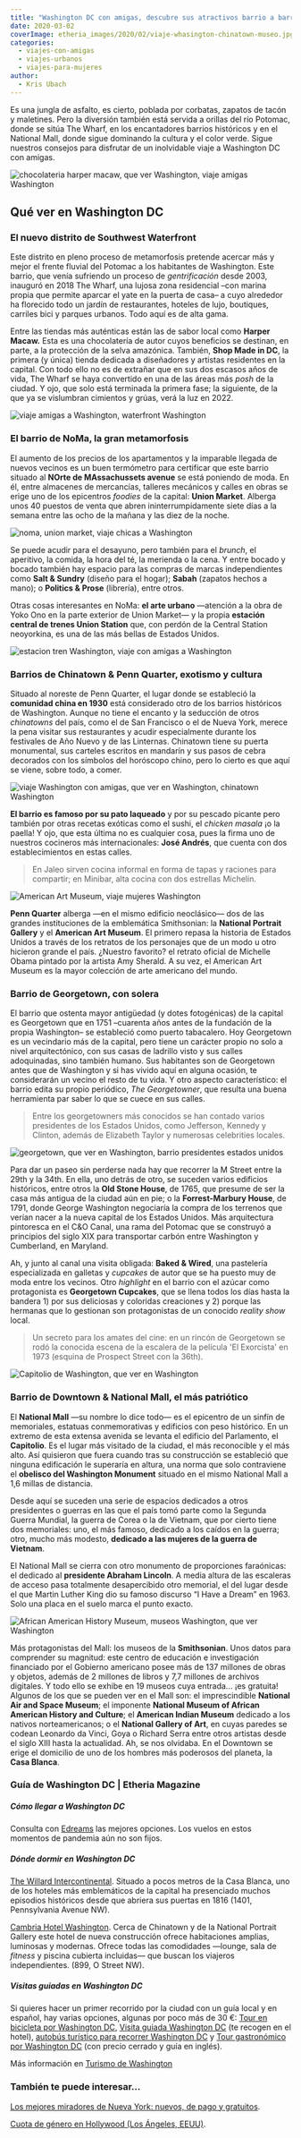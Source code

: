 ```yaml
---
title: "Washington DC con amigas, descubre sus atractivos barrio a barrio"
date: 2020-03-02
coverImage: etheria_images/2020/02/viaje-whasington-chinatown-museo.jpg
categories: 
  - viajes-con-amigas
  - viajes-urbanos
  - viajes-para-mujeres
author: 
  - Kris Ubach
---
```


Es una jungla de asfalto, es cierto, poblada por corbatas, zapatos de tacón y maletines. Pero la diversión también está servida a orillas del río Potomac, donde se sitúa The Wharf, en los encantadores barrios históricos y en el National Mall, donde sigue dominando la cultura y el color verde. Sigue nuestros consejos para disfrutar de un inolvidable viaje a Washington DC con amigas.

![chocolateria harper macaw, que ver Washington, viaje amigas Washington](etheria_images/2020/02/viaje-whasington-waterfront-chocolateria-Harper-Macaw-900x600.jpg "Chocolatería Harper Macaw, en el Waterfront de Washington. © Kris Ubach")

## Qué ver en Washington DC

### El nuevo distrito de Southwest Waterfront

Este distrito en pleno proceso de metamorfosis pretende acercar más y mejor el frente 
fluvial del Potomac a los habitantes de Washington. Este barrio, que venía sufriendo un 
proceso de _gentrificación_ desde 2003, inauguró en 2018 The Wharf, una lujosa zona 
residencial –con marina propia que permite aparcar el yate en la puerta de casa– a cuyo 
alrededor ha florecido todo un jardín de restaurantes, hoteles de lujo, boutiques, 
carriles bici y parques urbanos. Todo aquí es de alta gama. 

Entre las tiendas más auténticas están las de sabor local como **Harper Macaw.** Esta es 
una chocolatería de autor cuyos beneficios se destinan, en parte, a la protección de la 
selva amazónica. También, **Shop Made in DC**, la primera (y única) tienda dedicada a 
diseñadores y artistas residentes en la capital. Con todo ello no es de extrañar que en 
sus dos escasos años de vida, The Wharf se haya convertido en una de las áreas más 
_posh_ de la ciudad. Y ojo, que solo está terminada la primera fase; la siguiente, de la 
que ya se vislumbran cimientos y grúas, verá la luz en 2022. 

![viaje amigas a Washington, waterfront Washington](etheria_images/2020/02/viaje-whasington-waterfront-warf.jpg "Así es el animado Waterfront de Washington. © Kris Ubach")

### El barrio de NoMa, la gran metamorfosis

El aumento de los precios de los apartamentos y la imparable llegada de nuevos vecinos 
es un buen termómetro para certificar que este barrio situado al **NOrte de 
MAssachussets avenue** se está poniendo de moda. En él, entre almacenes de mercancías, 
talleres mecánicos y calles en obras se erige uno de los epicentros _foodies_ de la 
capital: **Union Market**. Alberga unos 40 puestos de venta que abren 
ininterrumpidamente siete días a la semana entre las ocho de la mañana y las diez de la 
noche. 

![noma, union market, viaje chicas a Washington](etheria_images/2020/02/viaje-whasington-noma-union-market.jpg "En el barrio de NoMa, no te pierdas las tiendas de Union Market. © Kris Ubach")

Se puede acudir para el desayuno, pero también para el _brunch_, el aperitivo, la 
comida, la hora del té, la merienda o la cena. Y entre bocado y bocado también hay 
espacio para las compras de marcas independientes como **Salt & Sundry** (diseño para el 
hogar); **Sabah** (zapatos hechos a mano); o **Politics & Prose** (librería), entre 
otros. 

Otras cosas interesantes en NoMa: **el arte urbano** —atención a la obra de Yoko Ono en 
la parte exterior de Union Market— y la propia **estación central de trenes Union 
Station** que, con perdón de la Central Station neoyorkina, es una de las más bellas de 
Estados Unidos. 

![estacion tren Washington, viaje con amigas a Washington](etheria_images/2020/02/viaje-whasington-noma-union-station.jpg "Estación de tren Union Station de Washington.  © Kris Ubach")

### Barrios de Chinatown & Penn Quarter, exotismo y cultura

Situado al noreste de Penn Quarter, el lugar donde se estableció la **comunidad china en 
1930** está considerado otro de los barrios históricos de Washington. Aunque no tiene el 
encanto y la seducción de otros _chinatowns_ del país, como el de San Francisco o el de 
Nueva York, merece la pena visitar sus restaurantes y acudir especialmente durante los 
festivales de Año Nuevo y de las Linternas. Chinatown tiene su puerta monumental, sus 
carteles escritos en mandarín y sus pasos de cebra decorados con los símbolos del 
horóscopo chino, pero lo cierto es que aquí se viene, sobre todo, a comer. 

![viaje Washington con amigas, que ver en Washington, chinatown Washington](etheria_images/2020/02/viaje-whasington-chinatown-penn-tienda-souvenirs.jpg "Tienda de souvenirs en el Chinatown de Washington. © Kris Ubach")

**El barrio es famoso por su pato laqueado** y por su pescado picante pero también por 
otras recetas exóticas como el sushi, el _chicken masala_ ¡o la paella! Y ojo, que esta 
última no es cualquier cosa, pues la firma uno de nuestros cocineros más 
internacionales: **José Andrés**, que cuenta con dos establecimientos en estas calles. 

> En Jaleo sirven cocina informal en forma de tapas y raciones para compartir; en Minibar, 
> alta cocina con dos estrellas Michelin. 

![American Art Museum, viaje mujeres Washington](etheria_images/2020/02/viaje-whasington-chinatown-museo.jpg "American Art Museum de Washington. © Kris Ubach")

**Penn Quarter** alberga —en el mismo edificio neoclásico— dos de las grandes 
instituciones de la emblemática Smithsonian: la **National Portrait Gallery** y el 
**American Art Museum**. El primero repasa la historia de Estados Unidos a través de los 
retratos de los personajes que de un modo u otro hicieron grande el país. ¿Nuestro 
favorito? el retrato oficial de Michelle Obama pintado por la artista Amy Sherald. A su 
vez, el American Art Museum es la mayor colección de arte americano del mundo. 

### Barrio de Georgetown, con solera

El barrio que ostenta mayor antigüedad (y dotes fotogénicas) de la capital es Georgetown 
que en 1751 –cuarenta años antes de la fundación de la propia Washington– se estableció 
como puerto tabacalero. Hoy Georgetown es un vecindario más de la capital, pero tiene un 
carácter propio no solo a nivel arquitectónico, con sus casas de ladrillo visto y sus 
calles adoquinadas, sino también humano. Sus habitantes son de Georgetown antes que de 
Washington y si has vivido aquí en alguna ocasión, te considerarán un vecino el resto de 
tu vida. Y otro aspecto característico: el barrio edita su propio periódico, _The 
Georgetowner_, que resulta una buena herramienta par saber lo que se cuece en sus 
calles. 

> Entre los georgetowners más conocidos se han contado varios presidentes de los Estados 
> Unidos, como Jefferson, Kennedy y Clinton, además de Elizabeth Taylor y numerosas 
> celebrities locales. 

![georgetown, que ver en Washington, barrio presidentes estados unidos](etheria_images/2020/02/viaje-whasington-georgetown.jpg "Barrio de Georgetown, en Washington. © Kris Ubach")

Para dar un paseo sin perderse nada hay que recorrer la M Street entre la 29th y la 
34th. En ella, uno detrás de otro, se suceden varios edificios históricos, entre otros 
la **Old Stone House**, de 1765, que presume de ser la casa más antigua de la ciudad aún 
en pie; o la **Forrest-Marbury House**, de 1791, donde George Washington negociaría la 
compra de los terrenos que verían nacer a la nueva capital de los Estados Unidos. Más 
arquitectura pintoresca en el C&O Canal, una rama del Potomac que se construyó a 
principios del siglo XIX para transportar carbón entre Washington y Cumberland, en 
Maryland. 

Ah, y junto al canal una visita obligada: **Baked & Wired**, una pastelería 
especializada en galletas y _cupcakes_ de autor que se ha puesto muy de moda entre los 
vecinos. Otro _highlight_ en el barrio con el azúcar como protagonista es **Georgetown 
Cupcakes**, que se llena todos los días hasta la bandera 1) por sus deliciosas y 
coloridas creaciones y 2) porque las hermanas que lo gestionan son protagonistas de un 
conocido _reality show_ local. 

> Un secreto para los amates del cine: en un rincón de Georgetown se rodó la conocida 
> escena de la escalera de la película 'El Exorcista' en 1973 (esquina de Prospect Street 
> con la 36th). 

![Capitolio de Washington, que ver en Washington](etheria_images/2020/02/viaje-whasington-mall-capitolio.jpg "Capitolio de Washington, una visita básica. © Kris Ubach")

### Barrio de Downtown & National Mall, el más patriótico

El **National Mall** —su nombre lo dice todo— es el epicentro de un sinfín de 
memoriales, estatuas conmemorativas y edificios con peso histórico. En un extremo de 
esta extensa avenida se levanta el edificio del Parlamento, el **Capitolio**. Es el 
lugar más visitado de la ciudad, el más reconocible y el más alto. Así quisieron que 
fuera cuando tras su construcción se estableció que ninguna edificación le superaría en 
altura, una norma que solo contraviene el **obelisco del Washington Monument** situado 
en el mismo National Mall a 1,6 millas de distancia. 

Desde aquí se suceden una serie de espacios dedicados a otros presidentes o guerras en 
las que el país tomó parte como la Segunda Guerra Mundial, la guerra de Corea o la de 
Vietnam, que por cierto tiene dos memoriales: uno, el más famoso, dedicado a los caídos 
en la guerra; otro, mucho más modesto, **dedicado a las mujeres de la guerra de 
Vietnam**. 

El National Mall se cierra con otro monumento de proporciones faraónicas: el dedicado al 
**presidente Abraham Lincoln**. A media altura de las escaleras de acceso pasa 
totalmente desapercibido otro memorial, el del lugar desde el que Martin Luther King dio 
su famoso discurso “I Have a Dream” en 1963. Solo una placa en el suelo marca el punto 
exacto. 

![African American History Museum, museos Washington, que ver Washington](etheria_images/2020/02/viaje-whasington-mall-African-American-History-Museum.jpg "African American History Museum, de Washington. © Kris Ubach")

Más protagonistas del Mall: los museos de la **Smithsonian**. Unos datos para comprender 
su magnitud: este centro de educación e investigación financiado por el Gobierno 
americano posee más de 137 millones de obras y objetos, además de 2 millones de libros y 
7,7 millones de archivos digitales. Y todo ello se exhibe en 19 museos cuya entrada... 
¡es gratuita! Algunos de los que se pueden ver en el Mall son: el imprescindible 
**National Air and Space Museum**; el imponente **National Museum of African American 
History and Culture**; el **American Indian Museum** dedicado a los nativos 
norteamericanos; o el **National Gallery of Art**, en cuyas paredes se codean Leonardo 
da Vinci, Goya o Richard Serra entre otros artistas desde el siglo XIII hasta la 
actualidad. Ah, se nos olvidaba. En el Downtown se erige el domicilio de uno de los 
hombres más poderosos del planeta, la **Casa Blanca**. 

### Guía de Washington DC | Etheria Magazine

##### Cómo llegar a Washington DC

Consulta con [Edreams](https://www.edreams.es/) las mejores opciones. Los vuelos en 
estos momentos de pandemia aún no son fijos. 

##### Dónde dormir en Washington DC

[The Willard Intercontinental](http://www.washington.intercontinental.com). Situado a 
pocos metros de la Casa Blanca, uno de los hoteles más emblemáticos de la capital ha 
presenciado muchos episodios históricos desde que abriera sus puertas en 1816 (1401, 
Pennsylvania Avenue NW). 

[Cambria Hotel Washington](http://www.cambriadc.com). Cerca de Chinatown y de la 
National Portrait Gallery este hotel de nueva construcción ofrece habitaciones amplias, 
luminosas y modernas. Ofrece todas las comodidades —lounge, sala de _fitness_ y piscina 
cubierta incluidas— que buscan los viajeros independientes. (899, O Street NW). 

##### Visitas guiadas en Washington DC

Si quieres hacer un primer recorrido por la ciudad con un guía local y en español, hay 
varias opciones, algunas por poco más de 30 €: [Tour en bicicleta por Washington 
DC](https://www.civitatis.com/es/washington/tour-bicicleta-washington/?aid=10211), [Visita 
guiada Washington 
DC](https://www.civitatis.com/es/washington/visita-guiada-washington/?aid=10211) (te 
recogen en el hotel), [autobús turístico para recorrer Washington 
DC](https://www.civitatis.com/es/washington/autobus-turistico-washington-dc/?aid=10211) 
y [Tour gastronómico por Washington 
DC](https://www.civitatis.com/es/washington/tour-gastronomico-washington/?aid=10211) 
(con precio cerrado y guía en inglés). 

Más información en [Turismo de Washington](http://www.washington.org) 

### También te puede interesar...

[Los mejores miradores de Nueva York: nuevos, de pago y 
gratuitos](https://etheriamagazine.com/2020/02/24/los-mejores-miradores-de-nueva-york-gratis-de-pago/). 

[Cuota de género en Hollywood (Los Ángeles, 
EEUU)](https://etheriamagazine.com/2018/09/04/hollywood-los-angeles-eeuu/).
